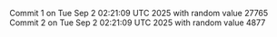 Commit 1 on Tue Sep  2 02:21:09 UTC 2025 with random value 27765
Commit 2 on Tue Sep  2 02:21:09 UTC 2025 with random value 4877
